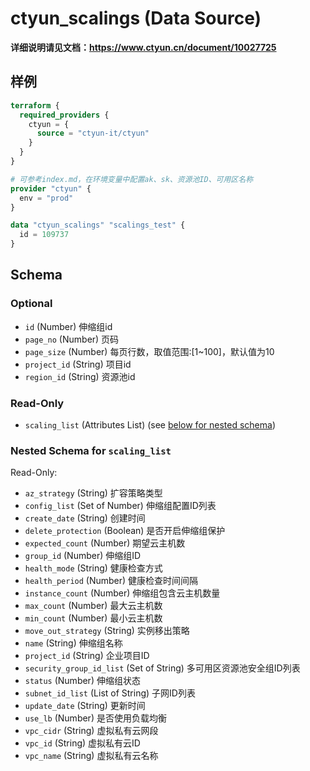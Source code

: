 # ctyun_scalings (Data Source)
**详细说明请见文档：https://www.ctyun.cn/document/10027725**



## 样例

```terraform
terraform {
  required_providers {
    ctyun = {
      source = "ctyun-it/ctyun"
    }
  }
}

# 可参考index.md，在环境变量中配置ak、sk、资源池ID、可用区名称
provider "ctyun" {
  env = "prod"
}

data "ctyun_scalings" "scalings_test" {
  id = 109737
}
```

<!-- schema generated by tfplugindocs -->
## Schema

### Optional

- `id` (Number) 伸缩组id
- `page_no` (Number) 页码
- `page_size` (Number) 每页行数，取值范围:[1~100]，默认值为10
- `project_id` (String) 项目id
- `region_id` (String) 资源池id

### Read-Only

- `scaling_list` (Attributes List) (see [below for nested schema](#nestedatt--scaling_list))

<a id="nestedatt--scaling_list"></a>
### Nested Schema for `scaling_list`

Read-Only:

- `az_strategy` (String) 扩容策略类型
- `config_list` (Set of Number) 伸缩组配置ID列表
- `create_date` (String) 创建时间
- `delete_protection` (Boolean) 是否开启伸缩组保护
- `expected_count` (Number) 期望云主机数
- `group_id` (Number) 伸缩组ID
- `health_mode` (String) 健康检查方式
- `health_period` (Number) 健康检查时间间隔
- `instance_count` (Number) 伸缩组包含云主机数量
- `max_count` (Number) 最大云主机数
- `min_count` (Number) 最小云主机数
- `move_out_strategy` (String) 实例移出策略
- `name` (String) 伸缩组名称
- `project_id` (String) 企业项目ID
- `security_group_id_list` (Set of String) 多可用区资源池安全组ID列表
- `status` (Number) 伸缩组状态
- `subnet_id_list` (List of String) 子网ID列表
- `update_date` (String) 更新时间
- `use_lb` (Number) 是否使用负载均衡
- `vpc_cidr` (String) 虚拟私有云网段
- `vpc_id` (String) 虚拟私有云ID
- `vpc_name` (String) 虚拟私有云名称